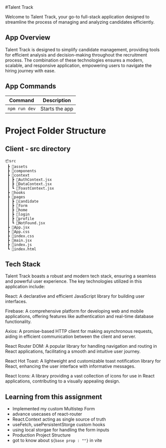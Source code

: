 #Talent Track

Welcome to Talent Track, your go-to full-stack application designed to streamline the process of managing and analyzing candidates efficiently.

## App Overview

Talent Track is designed to simplify candidate management, providing tools for efficient analysis and decision-making throughout the recruitment process. The combination of these technologies ensures a modern, scalable, and responsive application, empowering users to navigate the hiring journey with ease.

## App Commands

| Command       | Description    |
| ------------- | -------------- |
| `npm run dev` | Starts the app |

# Project Folder Structure

## Client - src directory

```
📦src
 ┣ 📂assets
 ┣ 📂components
 ┣ 📂context
 ┃ ┣ 📜AuthContext.jsx
 ┃ ┣ 📜DataContext.jsx
 ┃ ┗ 📜ToastContext.jsx
 ┣ 📂hooks
 ┣ 📂pages
 ┃ ┣ 📂candidate
 ┃ ┣ 📂form
 ┃ ┣ 📂home
 ┃ ┣ 📂login
 ┃ ┣ 📂profile
 ┃ ┗ 📜NotFound.jsx
 ┣ 📜App.jsx
 ┣ 📜App.css
 ┣ 📜index.css
 ┣ 📜main.jsx
 ┣ 📜index.js
 ┗ 📜index.html
```

## Tech Stack

Talent Track boasts a robust and modern tech stack, ensuring a seamless and powerful user experience. The key technologies utilized in this application include:

React: A declarative and efficient JavaScript library for building user interfaces.

Firebase: A comprehensive platform for developing web and mobile applications, offering features like authentication and real-time database functionality.

Axios: A promise-based HTTP client for making asynchronous requests, aiding in efficient communication between the client and server.

React Router DOM: A popular library for handling navigation and routing in React applications, facilitating a smooth and intuitive user journey.

React Hot Toast: A lightweight and customizable toast notification library for React, enhancing the user interface with informative messages.

React Icons: A library providing a vast collection of icons for use in React applications, contributing to a visually appealing design.

## Learning from this assignment

- Implemented my custom Multistep Form
- advance usecases of react-router
- React.Context acting as single source of truth
- useFetch, usePersistentStorge custom hooks
- using local storgae for handling the form inputs
- Production Project Structure
- got to know about `${base prop : ""}` in vite
